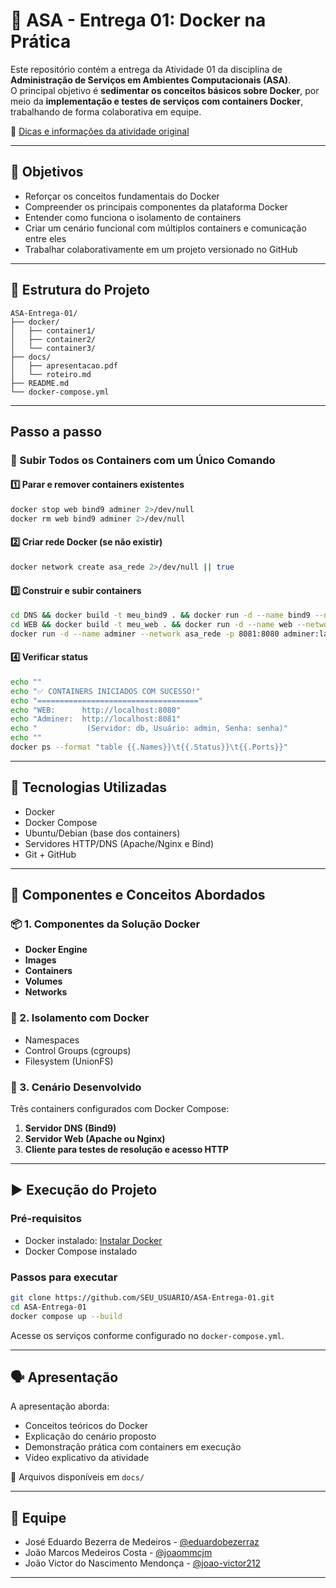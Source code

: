 # 🚢 ASA - Entrega 01: Docker na Prática

Este repositório contém a entrega da Atividade 01 da disciplina de **Administração de Serviços em Ambientes Computacionais (ASA)**.  
O principal objetivo é **sedimentar os conceitos básicos sobre Docker**, por meio da **implementação e testes de serviços com containers Docker**, trabalhando de forma colaborativa em equipe.

🔗 [Dicas e informações da atividade original](https://github.com/salesfilho/learning-asa/blob/4-Docker%2BDNS%2BHTTP/README.md)

---

## 🧠 Objetivos

- Reforçar os conceitos fundamentais do Docker
- Compreender os principais componentes da plataforma Docker
- Entender como funciona o isolamento de containers
- Criar um cenário funcional com múltiplos containers e comunicação entre eles
- Trabalhar colaborativamente em um projeto versionado no GitHub

---

## 📁 Estrutura do Projeto

```
ASA-Entrega-01/
├── docker/
│   ├── container1/
│   ├── container2/
│   └── container3/
├── docs/
│   ├── apresentacao.pdf
│   └── roteiro.md
├── README.md
└── docker-compose.yml
```

---

##    Passo a passo

### 🐳 Subir Todos os Containers com um Único Comando

#### 1️⃣ Parar e remover containers existentes

```bash
docker stop web bind9 adminer 2>/dev/null
docker rm web bind9 adminer 2>/dev/null
```

#### 2️⃣ Criar rede Docker (se não existir)
```bash
docker network create asa_rede 2>/dev/null || true
```

#### 3️⃣ Construir e subir containers
```bash
cd DNS && docker build -t meu_bind9 . && docker run -d --name bind9 --network asa_rede -p 53:53/udp meu_bind9 && cd ..
cd WEB && docker build -t meu_web . && docker run -d --name web --network asa_rede -p 8080:80 meu_web && cd ..
docker run -d --name adminer --network asa_rede -p 8081:8080 adminer:latest
```

#### 4️⃣ Verificar status
```bash
echo ""
echo "✅ CONTAINERS INICIADOS COM SUCESSO!"
echo "===================================="
echo "WEB:      http://localhost:8080"
echo "Adminer:  http://localhost:8081"
echo "           (Servidor: db, Usuário: admin, Senha: senha)"
echo ""
docker ps --format "table {{.Names}}\t{{.Status}}\t{{.Ports}}"
```

---

## 🔧 Tecnologias Utilizadas

- Docker
- Docker Compose
- Ubuntu/Debian (base dos containers)
- Servidores HTTP/DNS (Apache/Nginx e Bind)
- Git + GitHub

---

## 🧱 Componentes e Conceitos Abordados

### 📦 1. Componentes da Solução Docker
- **Docker Engine**
- **Images**
- **Containers**
- **Volumes**
- **Networks**

### 🔐 2. Isolamento com Docker
- Namespaces
- Control Groups (cgroups)
- Filesystem (UnionFS)

### 🔗 3. Cenário Desenvolvido
Três containers configurados com Docker Compose:
1. **Servidor DNS (Bind9)**
2. **Servidor Web (Apache ou Nginx)**
3. **Cliente para testes de resolução e acesso HTTP**

---

## ▶️ Execução do Projeto

### Pré-requisitos

- Docker instalado: [Instalar Docker](https://docs.docker.com/get-docker/)
- Docker Compose instalado

### Passos para executar

```bash
git clone https://github.com/SEU_USUARIO/ASA-Entrega-01.git
cd ASA-Entrega-01
docker compose up --build
```

Acesse os serviços conforme configurado no `docker-compose.yml`.

---

## 🗣️ Apresentação

A apresentação aborda:
- Conceitos teóricos do Docker
- Explicação do cenário proposto
- Demonstração prática com containers em execução
- Vídeo explicativo da atividade

📎 Arquivos disponíveis em `docs/`

---

## 👥 Equipe

- José Eduardo Bezerra de Medeiros - [@eduardobezerraz](https://github.com/eduardobezerraz)
- João Marcos Medeiros Costa - [@joaommcjm](https://github.com/joaommcjm)
- João Victor do Nascimento Mendonça - [@joao-victor212](https://github.com/joao-victor212)

---
